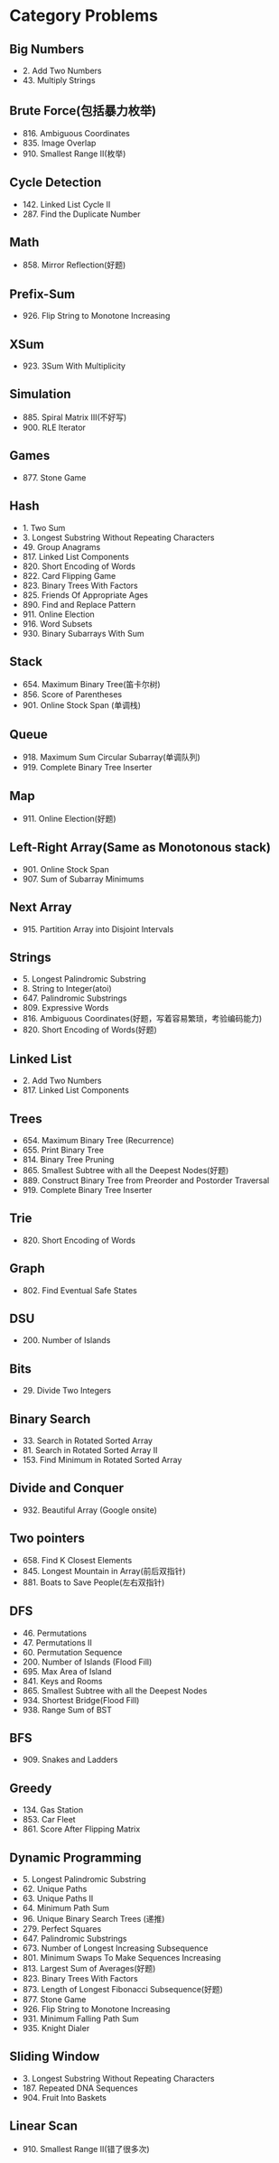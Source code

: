 # Category Problems

## Big Numbers

- 2\. Add Two Numbers
- 43\. Multiply Strings

## Brute Force(包括暴力枚举)

- 816\. Ambiguous Coordinates
- 835\. Image Overlap
- 910\. Smallest Range II(枚举)

## Cycle Detection

- 142\. Linked List Cycle II
- 287\. Find the Duplicate Number

## Math

- 858\. Mirror Reflection(好题)

## Prefix-Sum

- 926\. Flip String to Monotone Increasing

## XSum

- 923\. 3Sum With Multiplicity

## Simulation

- 885\. Spiral Matrix III(不好写)
- 900\. RLE Iterator

## Games

- 877\. Stone Game

## Hash

- 1\. Two Sum
- 3\. Longest Substring Without Repeating Characters
- 49\. Group Anagrams
- 817\. Linked List Components
- 820\. Short Encoding of Words
- 822\. Card Flipping Game
- 823\. Binary Trees With Factors
- 825\. Friends Of Appropriate Ages
- 890\. Find and Replace Pattern
- 911\. Online Election
- 916\. Word Subsets
- 930\. Binary Subarrays With Sum

## Stack

- 654\. Maximum Binary Tree(笛卡尔树)
- 856\. Score of Parentheses
- 901\. Online Stock Span (单调栈)

## Queue

- 918\. Maximum Sum Circular Subarray(单调队列)
- 919\. Complete Binary Tree Inserter

## Map

- 911\. Online Election(好题)

## Left-Right Array(Same as Monotonous stack)

- 901\. Online Stock Span
- 907\. Sum of Subarray Minimums

## Next Array

- 915\. Partition Array into Disjoint Intervals

## Strings

- 5\. Longest Palindromic Substring
- 8\. String to Integer(atoi)
- 647\. Palindromic Substrings
- 809\. Expressive Words
- 816\. Ambiguous Coordinates(好题，写着容易繁琐，考验编码能力)
- 820\. Short Encoding of Words(好题)

## Linked List

- 2\. Add Two Numbers
- 817\. Linked List Components

## Trees

- 654\. Maximum Binary Tree (Recurrence)
- 655\. Print Binary Tree
- 814\. Binary Tree Pruning
- 865\. Smallest Subtree with all the Deepest Nodes(好题)
- 889\. Construct Binary Tree from Preorder and Postorder Traversal
- 919\. Complete Binary Tree Inserter

## Trie

- 820\. Short Encoding of Words

## Graph

- 802\. Find Eventual Safe States

## DSU

- 200\. Number of Islands

## Bits

- 29\. Divide Two Integers

## Binary Search

- 33\. Search in Rotated Sorted Array
- 81\. Search in Rotated Sorted Array II
- 153\. Find Minimum in Rotated Sorted Array

## Divide and Conquer

- 932\. Beautiful Array (Google onsite)

## Two pointers

- 658\. Find K Closest Elements
- 845\. Longest Mountain in Array(前后双指针)
- 881\. Boats to Save People(左右双指针)

## DFS

- 46\. Permutations
- 47\. Permutations II
- 60\. Permutation Sequence
- 200\. Number of Islands (Flood Fill)
- 695\. Max Area of Island
- 841\. Keys and Rooms
- 865\. Smallest Subtree with all the Deepest Nodes
- 934\. Shortest Bridge(Flood Fill)
- 938\. Range Sum of BST

## BFS

- 909\. Snakes and Ladders

## Greedy

- 134\. Gas Station
- 853\. Car Fleet
- 861\. Score After Flipping Matrix

## Dynamic Programming

- 5\. Longest Palindromic Substring
- 62\. Unique Paths
- 63\. Unique Paths II
- 64\. Minimum Path Sum
- 96\. Unique Binary Search Trees (递推)
- 279\. Perfect Squares
- 647\. Palindromic Substrings
- 673\. Number of Longest Increasing Subsequence
- 801\. Minimum Swaps To Make Sequences Increasing
- 813\. Largest Sum of Averages(好题)
- 823\. Binary Trees With Factors
- 873\. Length of Longest Fibonacci Subsequence(好题)
- 877\. Stone Game
- 926\. Flip String to Monotone Increasing
- 931\. Minimum Falling Path Sum
- 935\. Knight Dialer

## Sliding Window

- 3\. Longest Substring Without Repeating Characters
- 187\. Repeated DNA Sequences
- 904\. Fruit Into Baskets

## Linear Scan

- 910\. Smallest Range II(错了很多次)